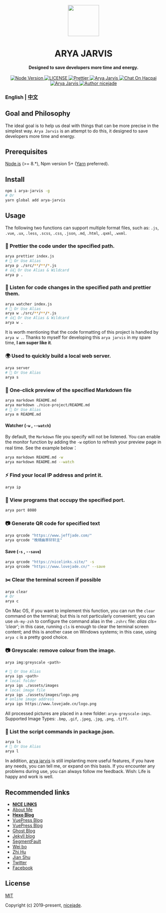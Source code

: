 <p align="center"><a href="https://www.jeffjade.com/2019/08/25/156-arya-jarvis-born-for-efficiency/?utm_source=github.com" target="_blank"><img width="100"src="https://raw.githubusercontent.com/nicejade/arya-jarvis/master/assets/images/logo.png"></a></p>

<h1 align="center">ARYA JARVIS</h1>

<div align="center">
  <strong>
    Designed to save developers more time and energy.
  </strong>
</div>

<br>

<div align="center">
  <a href="https://nodejs.org/en/">
    <img src="https://img.shields.io/badge/node-%3E%3D%208.0.0-green.svg" alt="Node Version">
  </a>
  <a href="https://github.com/nicejade/arya-jarvis">
    <img src="https://img.shields.io/github/license/nicejade/arya-jarvis" alt="LICENSE">
  </a>
  <a href="https://nicelinks.site/post/5c16083e819ae45de1453caa">
    <img src="https://img.shields.io/badge/code_style-prettier-ff69b4.svg?style=flat" alt="Prettier">
  </a>
  <a href="https://www.jeffjade.com/2019/08/25/156-arya-jarvis-born-for-efficiency/">
    <img src="https://img.shields.io/badge/chat-on%20blog-brightgreen.svg" alt="Arya Jarvis">
  </a>
  <a href="https://hacpai.com/article/1569170714522">
   <img src="https://img.shields.io/badge/Chat-on%20hacpai-brightgreen.svg" alt="Chat On Hacpai">
  </a>
  <a href="https://weibo.com/jeffjade">
    <img src="https://img.shields.io/badge/WeiBo-jeffjade-red.svg?style=flat" alt="Arya Jarvis">
  </a>
  <a href="https://aboutme.lovejade.cn/?utm_source=github.com">
    <img src="https://img.shields.io/badge/Author-nicejade-%23a696c8.svg" alt="Author nicejade">
  </a>
</div>

### English | [中文](https://arya.lovejade.cn/#/zh-cn)

## Goal and Philosophy

The ideal goal is to help us deal with things that can be more precise in the simplest way. `Arya Jarvis` is an attempt to do this, it designed to save developers more time and energy.

## Prerequisites

[Node.js](https://nodejs.org/en/) (>= 8.\*), Npm version 5+ ([Yarn](https://www.jeffjade.com/2017/12/30/135-npm-vs-yarn-detial-memo/) preferred).

## Install

```bash
npm i arya-jarvis -g
# Or
yarn global add arya-jarvis
```

## Usage

The following two functions can support multiple format files, such as: `.js`, `.vue`, `.ux`, `.less`, `.scss`, `.css`, `.json`, `.md`, `.html`, `.qxml`, `.wxml`.

### 💄 Prettier the code under the specified path.

```bash
arya prettier index.js
# 👏 Or Use Alias
arya p ./src/**/**/*.js
# 👍🙌 Or Use Alias & Wildcard
arya p .
```

### 🔬 Listen for code changes in the specified path and prettier them.

```bash
arya watcher index.js
# 👏 Or Use Alias
arya w ./src/**/**/*.js
# 👍🙌 Or Use Alias & Wildcard
arya w .
```

It is worth mentioning that the code formatting of this project is handled by `arya w .`. Thanks to myself for developing this `arya jarvis` in my spare time, **I am super like it**.

### 🌍 Used to quickly build a local web server.

```bash
arya server
# 👏 Or Use Alias
arya s
```

### 🌊 One-click preview of the specified Markdown file

```bash
arya markdown README.md
arya markdown ./nice-project/README.md
# 👏 Or Use Alias
arya m README.md
```

#### Watcher (`-w` , `--watch`)

By default, the `Markdown` file you specify will not be listened. You can enable the monitor function by adding the `-w` option to refresh your preview page in real time. See the example below：

```bash
arya markdown README.md -w
arya markdown README.md --watch
```

### ⚡️ Find your local IP address and print it.

```bash
arya ip
```

### 👀 View programs that occupy the specified port.

```bash
arya port 8080
```

### 📷 Generate QR code for specified text

```bash
arya qrcode "https://www.jeffjade.com/"
arya qrcode "晚晴幽草轩轩主"
```

#### Save (`-s` , `--save`)

```bash
arya qrcode "https://nicelinks.site/" -s
arya qrcode "https://www.lovejade.cn/" --save
```

### ✂️ Clear the terminal screen if possible

```bash
arya clear
# Or
arya c
```

On Mac OS, if you want to implement this function, you can run the `clear` command on the terminal; but this is not particularly convenient; you can use `oh-my-zsh` to configure the command alias in the `.zshrc` file: _alias cls= 'clear'_; in this case, running `cls` is enough to clear the terminal screen content; and this is another case on Windows systems; in this case, using `arya c` is a pretty good choice.

### 📷 Greyscale: remove colour from the image.

```bash
arya img:greyscale <path>

# 👏 Or Use Alias
arya igs <path>
# local folder
arya igs ./assets/images
# local image file
arya igs ./assets/images/logo.png
# online image address
arya igs https://www.lovejade.cn/logo.png
```

All processed pictures are placed in a new folder: `arya-greyscale-imgs`. Supported Image Types: `.bmp`, `.gif`, `.jpeg`, `.jpg`, `.png`, `.tiff`.

### 🚝 List the script commands in package.json.

```bash
arya ls
# 👏 Or Use Alias
arya l
```

In addition, [arya jarvis](https://github.com/nicejade/arya-jarvis) is still implanting more useful features, if you have any needs, you can tell me, or expand on this basis. If you encounter any problems during use, you can always follow me feedback. Wish: Life is happy and work is well.

## Recommended links

- [**NICE LINKS**](https://nicelinks.site/?utm_source=github.com)
- [About Me](https://about.me/nicejade/?utm_source=github.com)
- [**Hexo Blog**](https://jeffjade.com/?utm_source=github.com)
- [VuePress Blog](https://www.lovejade.cn/?utm_source=github.com)
- [VuePress Blog](https://nice.lovejade.cn/?utm_source=github.com)
- [Ghost Blog](https://quickapp.lovejade.cn/?utm_source=github.com)
- [Jekyll blog](https://blog.lovejade.cn/?utm_source=github.com)
- [SegmentFault](https://segmentfault.com/u/jeffjade)
- [Wei bo](http://weibo.com/jeffjade/)
- [Zhi Hu](https://www.zhihu.com/people/yang-qiong-pu/)
- [Jian Shu](http://www.jianshu.com/u/9aae3d8f4c3d)
- [Twitter](https://twitter.com/nicejadeyang)
- [Facebook](https://www.facebook.com/nice.jade.yang)

## License

[MIT](http://opensource.org/licenses/MIT)

Copyright (c) 2019-present, [nicejade](https://aboutme.lovejade.cn/?utm_source=arya.lovejade.cn).
